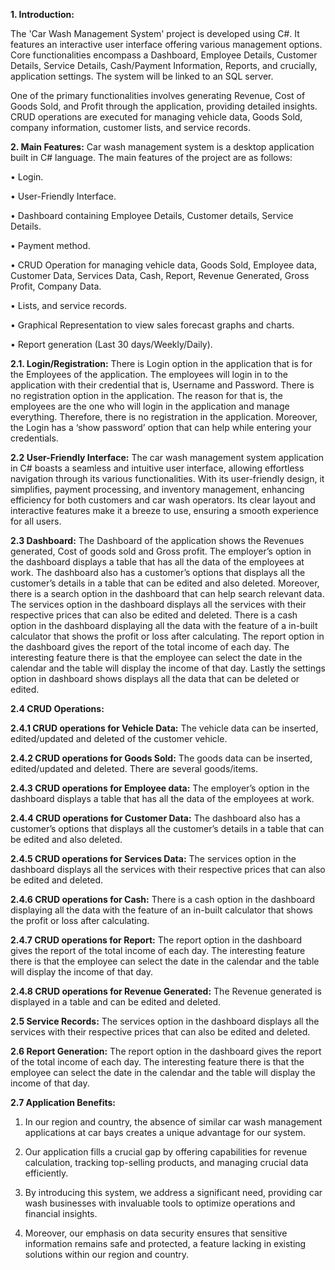 **1.	Introduction:**

The 'Car Wash Management System' project is developed using C#. It features an interactive user interface offering various management options. Core functionalities encompass a Dashboard, Employee Details, Customer Details, Service Details, Cash/Payment Information, Reports, and crucially, application settings. The system will be linked to an SQL server.

One of the primary functionalities involves generating Revenue, Cost of Goods Sold, and Profit through the application, providing detailed insights. CRUD operations are executed for managing vehicle data, Goods Sold, company information, customer lists, and service records.


**2.	Main Features:**
Car wash management system is a desktop application built in C# language. The main features of the project are as follows:

•	Login.

•	User-Friendly Interface.

•	Dashboard containing Employee Details, Customer details, Service Details.

•	Payment method.

•	CRUD Operation for managing vehicle data, Goods Sold, Employee data, Customer Data, Services Data, Cash, Report, Revenue Generated, Gross Profit, Company Data.

•	Lists, and service records.

•	Graphical Representation to view sales forecast graphs and charts.

•	Report generation (Last 30 days/Weekly/Daily).


**2.1. Login/Registration:**
There is Login option in the application that is for the Employees of the application. The employees will login in to the application with their credential that is, Username and Password. There is no registration option in the application. The reason for that is, the employees are the one who will login in the application and manage everything. Therefore, there is no registration in the application. Moreover, the Login has a ‘show password’ option that can help while entering your credentials.


**2.2 User-Friendly Interface:**
The car wash management system application in C# boasts a seamless and intuitive user interface, allowing effortless navigation through its various functionalities. With its user-friendly design, it simplifies, payment processing, and inventory management, enhancing efficiency for both customers and car wash operators. Its clear layout and interactive features make it a breeze to use, ensuring a smooth experience for all users.


**2.3 Dashboard:**
The Dashboard of the application shows the Revenues generated, Cost of goods sold and Gross profit. The employer’s option in the dashboard displays a table that has all the data of the employees at work.  The dashboard also has a customer’s options that displays all the customer’s details in a table that can be edited and also deleted. Moreover, there is a search option in the dashboard that can help search relevant data. The services option in the dashboard displays all the services with their respective prices that can also be edited and deleted.  There is a cash option in the dashboard displaying all the data with the feature of a in-built calculator that shows the profit or loss after calculating.  The report option in the dashboard gives the report of the total income of each day. The interesting feature there is that the employee can select the date in the calendar and the table will display the income of that day. Lastly the settings option in dashboard shows displays all the data that can be deleted or edited. 

**2.4	 CRUD Operations:**

**2.4.1 CRUD operations for Vehicle Data:**
The vehicle data can be inserted, edited/updated and deleted of the customer vehicle.

**2.4.2	CRUD operations for Goods Sold:**
The goods data can be inserted, edited/updated and deleted. There are several goods/items.

**2.4.3	CRUD operations for Employee data:**
The employer’s option in the dashboard displays a table that has all the data of the employees at work.

**2.4.4	CRUD operations for Customer Data:**
The dashboard also has a customer’s options that displays all the customer’s details in a table that can be edited and also deleted.
 

**2.4.5	CRUD operations for Services Data:**
The services option in the dashboard displays all the services with their respective prices that can also be edited and deleted.

**2.4.6	CRUD operations for Cash:**
There is a cash option in the dashboard displaying all the data with the feature of an in-built calculator that shows the profit or loss after calculating.  

**2.4.7	CRUD operations for Report:**
The report option in the dashboard gives the report of the total income of each day. The interesting feature there is that the employee can select the date in the calendar and the table will display the income of that day.

**2.4.8	CRUD operations for Revenue Generated:**
The Revenue generated is displayed in a table and can be edited and deleted.




**2.5	 Service Records:**
The services option in the dashboard displays all the services with their respective prices that can also be edited and deleted.


**2.6	 Report Generation:**
The report option in the dashboard gives the report of the total income of each day. The interesting feature there is that the employee can select the date in the calendar and the table will display the income of that day.

**2.7	 Application Benefits:**

1.	In our region and country, the absence of similar car wash management applications at car bays creates a unique advantage for our system.

2.	Our application fills a crucial gap by offering capabilities for revenue calculation, tracking top-selling products, and managing crucial data efficiently.

3.	By introducing this system, we address a significant need, providing car wash businesses with invaluable tools to optimize operations and financial insights.

4. Moreover, our emphasis on data security ensures that sensitive information remains   safe and protected, a feature lacking in existing solutions within our region and country.
